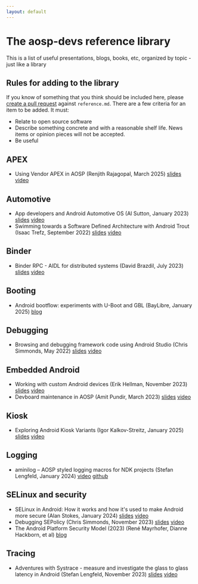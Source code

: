 ```yaml
---
layout: default
---
```


# The aosp-devs reference library

This is a list of useful presentations, blogs, books, etc, organized by topic -
just like a library

## Rules for adding to the library
If you know of something that you think should be included here, please
[create a pull request](https://github.com/aosp-devs/aosp-devs.org) against `reference.md`.
There are a few criteria for an item to be added. It must:
* Relate to open source software
* Describe something concrete and with a reasonable shelf life. News items
or opinion pieces will not be accepted.
* Be useful


## APEX
* Using Vendor APEX in AOSP
(Renjith Rajagopal, March 2025)
[slides](https://2net.co.uk/slides/aosp-aaos-meetup/2025-march-rrajagopal-vendor-apex.pdf) [video](https://youtu.be/6aS67PqueCw)


## Automotive
* App developers and Android Automotive OS
(Al Sutton, January 2023)
[slides](https://2net.co.uk/slides/aosp-aaos-meetup/2023-january-asutton-apps-for-aaos.pdf)
[video](https://youtu.be/IaLsLflXBsc)
* Swimming towards a Software Defined Architecture with Android Trout
(Isaac Trefz, September 2022)
[slides](https://2net.co.uk/slides/aosp-aaos-meetup/2022-september-opensynergy-trout.pdf)
[video](https://youtu.be/zF_MgP7h_OM)


## Binder
* Binder RPC - AIDL for distributed systems
(David Brazdil, July 2023)
[slides](https://2net.co.uk/slides/aosp-aaos-meetup/2023-july-dbrazdil-rpc-binder.pdf)
[video](https://youtu.be/undYyHZtiuk)

## Booting
* Android bootflow: experiments with U-Boot and GBL
(BayLibre, January 2025)
[blog](https://baylibre.com/android-bootflow-experiments-with-u-boot-and-gbl/)

## Debugging
* Browsing and debugging framework code using Android Studio
(Chris Simmonds, May 2022)
[slides](https://2net.co.uk/slides/aosp-aaos-meetup/2022-may-debug.pdf)
[video](https://youtu.be/SEgBapOKI2g)



## Embedded Android
* Working with custom Android devices
(Erik Hellman, November 2023) 
[slides](https://speakerdeck.com/erikhellman/working-with-custom-android-devices-and-aosp-build-system) [video](https://youtu.be/Yds-lc1TD3g)
* Devboard maintenance in AOSP
(Amit Pundir, March 2023)
[slides](https://2net.co.uk/slides/aosp-aaos-meetup/2023-march-apundir-devboards-in-aosp.pdf)
[video](https://youtu.be/VDYhz69xXwc)


## Kiosk
* Exploring Android Kiosk Variants
(Igor Kalkov-Streitz, January 2025)
[slides](https://2net.co.uk/slides/aosp-aaos-meetup/2025-january-iks-kiosk.pdf) [video](https://youtu.be/3UzLowj-3xQ)

## Logging
* aminilog – AOSP styled logging macros for NDK projects
(Stefan Lengfeld, January 2024)
[video](https://youtu.be/EZbpJKLEmUE) [github](https://github.com/lengfeld/aminilog)


## SELinux and security
* SELinux in Android: How it works and how it's used to make Android more secure
(Alan Stokes, January 2024)
[slides](https://docs.google.com/presentation/d/1q-qqTSccLZNteyjgxMRWO971b_UbAKfPPyDHS59O5B4/edit) [video](https://youtu.be/uI9nk1VDCpY)
* Debugging SEPolicy
(Chris Simmonds, November 2023)
[slides](https://2net.co.uk/slides/aosp-aaos-meetup/2022-november-csimmonds-selinux.pdf)
[video]( https://youtu.be/yxhDD3qJyVo)
* The Android Platform Security Model (2023)
(René Mayrhofer, Dianne Hackborn, et al) [blog](https://arxiv.org/pdf/1904.05572)

## Tracing
* Adventures with Systrace - measure and investigate the glass to glass latency in Android
(Stefan Lengfeld, November 2023)
[slides](https://2net.co.uk/slides/aosp-aaos-meetup/2023-november-slengfeld-glass-to-glass-latency.pdf) [video](https://youtu.be/NKP4JcVegbY)
